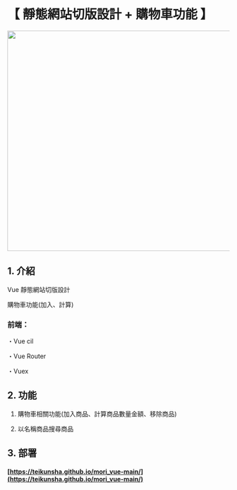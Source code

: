 # 【 靜態網站切版設計 + 購物車功能 】

<img width="800" height="500" src="https://github.com/gsbka7/mori_vue/blob/main/img-readme/mori_vue_.png"/>

## 1. 介紹

Vue 靜態網站切版設計

購物車功能(加入、計算)

### 前端：

・Vue cil

・Vue Router

・Vuex

## 2. 功能

1. 購物車相關功能(加入商品、計算商品數量金額、移除商品)

2. 以名稱商品搜尋商品

## 3. 部署

#### [https://teikunsha.github.io/mori_vue-main/](https://teikunsha.github.io/mori_vue-main/)
